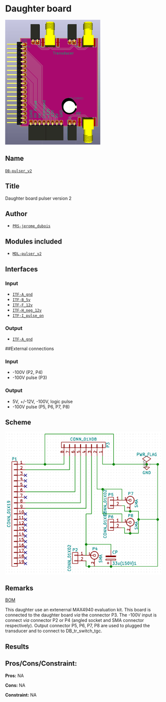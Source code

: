 # Daughter board
![](viewme.png)

## Name
[`DB-pulser_v2`]()

## Title
Daughter board pulser version 2

## Author
* [`PRS-jerome_dubois`]()

## Modules included
* [`MDL-pulser_v2`]()

## Interfaces
### Input
* [`ITF-A_gnd`]()
* [`ITF-B_5v`]()
* [`ITF-F_12v`]()
* [`ITF-H_neg_12v`]()
* [`ITF-I_pulse_on`]()

### Output
* [`ITF-A_gnd`]()

##External connections
### Input
* -100V (P2, P4)
* -100V pulse (P3)

### Output
* 5V, +/-12V, -100V, logic pulse
* -100V pulse (P5, P6, P7, P8)

## Scheme
![](images/scheme.png)

## Remarks
[BOM](./src/DB-pulser_v2.csv)

This daughter use an extenernal MAX4940 evaluation kit. This board is connected to the daughter board *via* the connector P3. The -100V input is connect *via* connector P2 or P4 (angled socket and SMA connector respectively). Output connector P5, P6, P7, P8 are used to plugged the transducer and to connect to DB_tr_switch_tgc.

## Results

## Pros/Cons/Constraint:

**Pros:** NA

**Cons:** NA

**Constraint:** NA
